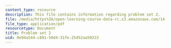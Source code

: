 ```yaml
---
content_type: resource
description: This file contains information regarding problem set 2.
file: /media/https%3A/open-learning-course-data-rc.s3.amazonaws.com/14-772-development-economics-macroeconomics-spring-2013/0e94a544c89150d431fe25452aa50223_MIT14_772S13_pset2.pdf
file_type: application/pdf
resourcetype: Document
title: Problem set 2
uid: 0e94a544-c891-50d4-31fe-25452aa50223
---
```

